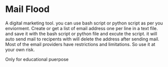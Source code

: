 # Mail Flood
A digital marketing tool.
you can use bash script or python script as per you enviorment.
Create or get a list of email address one per line in a text file. and save it with the bash script or python file and excute the script.
it will auto send mail to recipents with will delete the address after sending mail.
Most of the email providers have restrictions and limitations.
So use it at your own risk.

Only for educational puerpose 
